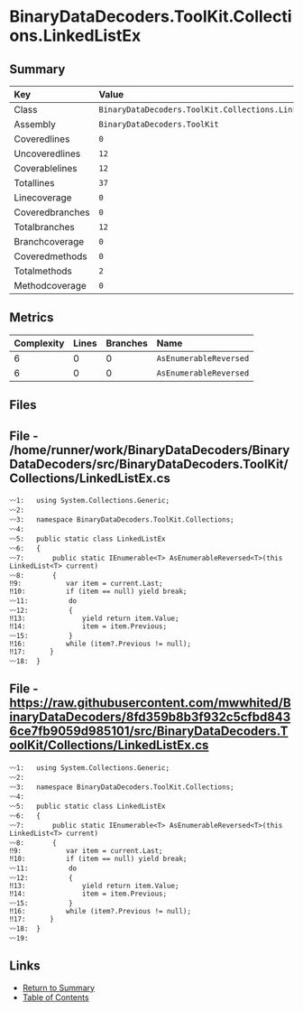 ﻿# BinaryDataDecoders.ToolKit.Collections.LinkedListEx

## Summary

| Key             | Value                                                 |
| :-------------- | :---------------------------------------------------- |
| Class           | `BinaryDataDecoders.ToolKit.Collections.LinkedListEx` |
| Assembly        | `BinaryDataDecoders.ToolKit`                          |
| Coveredlines    | `0`                                                   |
| Uncoveredlines  | `12`                                                  |
| Coverablelines  | `12`                                                  |
| Totallines      | `37`                                                  |
| Linecoverage    | `0`                                                   |
| Coveredbranches | `0`                                                   |
| Totalbranches   | `12`                                                  |
| Branchcoverage  | `0`                                                   |
| Coveredmethods  | `0`                                                   |
| Totalmethods    | `2`                                                   |
| Methodcoverage  | `0`                                                   |

## Metrics

| Complexity | Lines | Branches | Name                   |
| :--------- | :---- | :------- | :--------------------- |
| 6          | 0     | 0        | `AsEnumerableReversed` |
| 6          | 0     | 0        | `AsEnumerableReversed` |

## Files

## File - /home/runner/work/BinaryDataDecoders/BinaryDataDecoders/src/BinaryDataDecoders.ToolKit/Collections/LinkedListEx.cs

```CSharp
〰1:   using System.Collections.Generic;
〰2:   
〰3:   namespace BinaryDataDecoders.ToolKit.Collections;
〰4:   
〰5:   public static class LinkedListEx
〰6:   {
〰7:       public static IEnumerable<T> AsEnumerableReversed<T>(this LinkedList<T> current)
〰8:       {
‼9:           var item = current.Last;
‼10:          if (item == null) yield break;
〰11:          do
〰12:          {
‼13:              yield return item.Value;
‼14:              item = item.Previous;
〰15:          }
‼16:          while (item?.Previous != null);
‼17:      }
〰18:  }
```

## File - https://raw.githubusercontent.com/mwwhited/BinaryDataDecoders/8fd359b8b3f932c5cfbd8436ce7fb9059d985101/src/BinaryDataDecoders.ToolKit/Collections/LinkedListEx.cs

```CSharp
〰1:   using System.Collections.Generic;
〰2:   
〰3:   namespace BinaryDataDecoders.ToolKit.Collections;
〰4:   
〰5:   public static class LinkedListEx
〰6:   {
〰7:       public static IEnumerable<T> AsEnumerableReversed<T>(this LinkedList<T> current)
〰8:       {
‼9:           var item = current.Last;
‼10:          if (item == null) yield break;
〰11:          do
〰12:          {
‼13:              yield return item.Value;
‼14:              item = item.Previous;
〰15:          }
‼16:          while (item?.Previous != null);
‼17:      }
〰18:  }
〰19:  
```

## Links

* [Return to Summary](Summary.md)
* [Table of Contents](../TOC.md)

